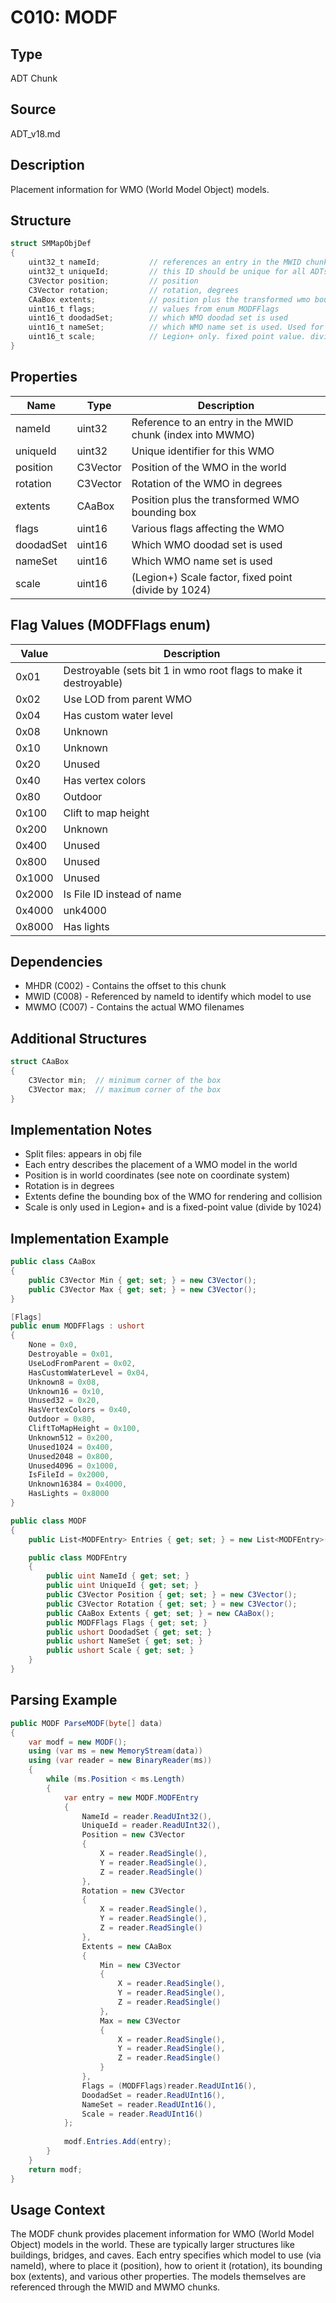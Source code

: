 # C010: MODF

## Type
ADT Chunk

## Source
ADT_v18.md

## Description
Placement information for WMO (World Model Object) models.

## Structure
```csharp
struct SMMapObjDef
{
    uint32_t nameId;           // references an entry in the MWID chunk, which is an index into MWMO
    uint32_t uniqueId;         // this ID should be unique for all ADTs currently loaded. Best, it's unique for the whole map.
    C3Vector position;         // position
    C3Vector rotation;         // rotation, degrees
    CAaBox extents;            // position plus the transformed wmo bounding box. used for defining if a wmo instance is rendered as well as collision.
    uint16_t flags;            // values from enum MODFFlags
    uint16_t doodadSet;        // which WMO doodad set is used
    uint16_t nameSet;          // which WMO name set is used. Used for renaming goldshire inn to northshire inn while using the same model.
    uint16_t scale;            // Legion+ only. fixed point value. divide by 1024 to get real value.
}
```

## Properties
| Name | Type | Description |
|------|------|-------------|
| nameId | uint32 | Reference to an entry in the MWID chunk (index into MWMO) |
| uniqueId | uint32 | Unique identifier for this WMO |
| position | C3Vector | Position of the WMO in the world |
| rotation | C3Vector | Rotation of the WMO in degrees |
| extents | CAaBox | Position plus the transformed WMO bounding box |
| flags | uint16 | Various flags affecting the WMO |
| doodadSet | uint16 | Which WMO doodad set is used |
| nameSet | uint16 | Which WMO name set is used |
| scale | uint16 | (Legion+) Scale factor, fixed point (divide by 1024) |

## Flag Values (MODFFlags enum)
| Value | Description |
|-------|-------------|
| 0x01 | Destroyable (sets bit 1 in wmo root flags to make it destroyable) |
| 0x02 | Use LOD from parent WMO |
| 0x04 | Has custom water level |
| 0x08 | Unknown |
| 0x10 | Unknown |
| 0x20 | Unused |
| 0x40 | Has vertex colors |
| 0x80 | Outdoor |
| 0x100 | Clift to map height |
| 0x200 | Unknown |
| 0x400 | Unused |
| 0x800 | Unused |
| 0x1000 | Unused |
| 0x2000 | Is File ID instead of name |
| 0x4000 | unk4000 |
| 0x8000 | Has lights |

## Dependencies
- MHDR (C002) - Contains the offset to this chunk
- MWID (C008) - Referenced by nameId to identify which model to use
- MWMO (C007) - Contains the actual WMO filenames

## Additional Structures
```csharp
struct CAaBox
{
    C3Vector min;  // minimum corner of the box
    C3Vector max;  // maximum corner of the box
}
```

## Implementation Notes
- Split files: appears in obj file
- Each entry describes the placement of a WMO model in the world
- Position is in world coordinates (see note on coordinate system)
- Rotation is in degrees
- Extents define the bounding box of the WMO for rendering and collision
- Scale is only used in Legion+ and is a fixed-point value (divide by 1024)

## Implementation Example
```csharp
public class CAaBox
{
    public C3Vector Min { get; set; } = new C3Vector();
    public C3Vector Max { get; set; } = new C3Vector();
}

[Flags]
public enum MODFFlags : ushort
{
    None = 0x0,
    Destroyable = 0x01,
    UseLodFromParent = 0x02,
    HasCustomWaterLevel = 0x04,
    Unknown8 = 0x08,
    Unknown16 = 0x10,
    Unused32 = 0x20,
    HasVertexColors = 0x40,
    Outdoor = 0x80,
    CliftToMapHeight = 0x100,
    Unknown512 = 0x200,
    Unused1024 = 0x400,
    Unused2048 = 0x800,
    Unused4096 = 0x1000,
    IsFileId = 0x2000,
    Unknown16384 = 0x4000,
    HasLights = 0x8000
}

public class MODF
{
    public List<MODFEntry> Entries { get; set; } = new List<MODFEntry>();

    public class MODFEntry
    {
        public uint NameId { get; set; }
        public uint UniqueId { get; set; }
        public C3Vector Position { get; set; } = new C3Vector();
        public C3Vector Rotation { get; set; } = new C3Vector();
        public CAaBox Extents { get; set; } = new CAaBox();
        public MODFFlags Flags { get; set; }
        public ushort DoodadSet { get; set; }
        public ushort NameSet { get; set; }
        public ushort Scale { get; set; }
    }
}
```

## Parsing Example
```csharp
public MODF ParseMODF(byte[] data)
{
    var modf = new MODF();
    using (var ms = new MemoryStream(data))
    using (var reader = new BinaryReader(ms))
    {
        while (ms.Position < ms.Length)
        {
            var entry = new MODF.MODFEntry
            {
                NameId = reader.ReadUInt32(),
                UniqueId = reader.ReadUInt32(),
                Position = new C3Vector
                {
                    X = reader.ReadSingle(),
                    Y = reader.ReadSingle(),
                    Z = reader.ReadSingle()
                },
                Rotation = new C3Vector
                {
                    X = reader.ReadSingle(),
                    Y = reader.ReadSingle(),
                    Z = reader.ReadSingle()
                },
                Extents = new CAaBox
                {
                    Min = new C3Vector
                    {
                        X = reader.ReadSingle(),
                        Y = reader.ReadSingle(),
                        Z = reader.ReadSingle()
                    },
                    Max = new C3Vector
                    {
                        X = reader.ReadSingle(),
                        Y = reader.ReadSingle(),
                        Z = reader.ReadSingle()
                    }
                },
                Flags = (MODFFlags)reader.ReadUInt16(),
                DoodadSet = reader.ReadUInt16(),
                NameSet = reader.ReadUInt16(),
                Scale = reader.ReadUInt16()
            };
            
            modf.Entries.Add(entry);
        }
    }
    return modf;
}
```

## Usage Context
The MODF chunk provides placement information for WMO (World Model Object) models in the world. These are typically larger structures like buildings, bridges, and caves. Each entry specifies which model to use (via nameId), where to place it (position), how to orient it (rotation), its bounding box (extents), and various other properties. The models themselves are referenced through the MWID and MWMO chunks. 